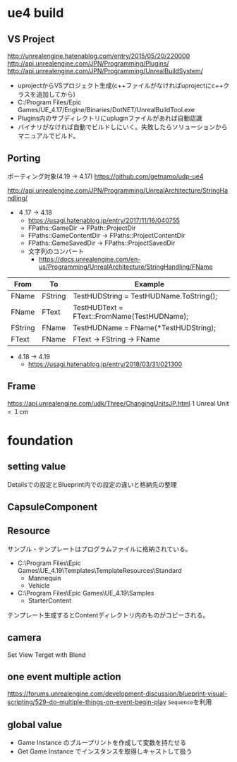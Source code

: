 # ue4 build

## VS Project
http://unrealengine.hatenablog.com/entry/2015/05/20/220000
http://api.unrealengine.com/JPN/Programming/Plugins/
http://api.unrealengine.com/JPN/Programming/UnrealBuildSystem/

- uprojectからVSプロジェクト生成(c++ファイルがなければuprojectにc++クラスを追加してから)
- C:/Program Files/Epic Games/UE_4.17/Engine/Binaries/DotNET/UnrealBuildTool.exe
- Plugins内のサブディレクトリにupluginファイルがあれば自動認識
- バイナリがなければ自動でビルドしにいく。失敗したらソリューションからマニュアルでビルド。

## Porting
ポーティング対象(4.19 -> 4.17)
https://github.com/getnamo/udp-ue4

http://api.unrealengine.com/JPN/Programming/UnrealArchitecture/StringHandling/

- ４.17 -> 4.18
  - https://usagi.hatenablog.jp/entry/2017/11/16/040755
  - FPaths::GameDir -> FPath::ProjectDir
  - FPaths::GameContentDir -> FPaths::ProjectContentDir
  - FPaths::GameSavedDir -> FPaths::ProjectSavedDir
  - 文字列のコンバート
    - https://docs.unrealengine.com/en-us/Programming/UnrealArchitecture/StringHandling/FName

|From|To|Example|
|---|---|---|
|FName|FString|TestHUDString = TestHUDName.ToString();|
|FName|FText|TestHUDText = FText::FromName(TestHUDName);|
|FString|FName|TestHUDName = FName(*TestHUDString);|
|FText|FName|FText -> FString -> FName|

- 4.18 -> 4.19
  - https://usagi.hatenablog.jp/entry/2018/03/31/021300

## Frame
https://api.unrealengine.com/udk/Three/ChangingUnitsJP.html
1 Unreal Unit = １cm

# foundation

## setting value
Detailsでの設定とBlueprint内での設定の違いと格納先の整理

## CapsuleComponent

## Resource

サンプル・テンプレートはプログラムファイルに格納されている。
- C:\Program Files\Epic Games\UE_4.19\Templates\TemplateResources\Standard
  - Mannequin
  - Vehicle
- C:\Program Files\Epic Games\UE_4.19\Samples
  - StarterContent

テンプレート生成するとContentディレクトリ内のものがコピーされる。

## camera

Set View Terget with Blend

## one event multiple action

https://forums.unrealengine.com/development-discussion/blueprint-visual-scripting/529-do-multiple-things-on-event-begin-play
`Sequence`を利用

## global value
- Game Instance のブループリントを作成して変数を持たせる
- Get Game Instance でインスタンスを取得しキャストして扱う
